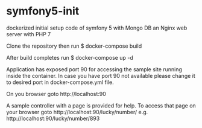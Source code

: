 # symfony5-init
dockerized initial setup code of symfony 5 with Mongo DB an Nginx web server with PHP 7

Clone the repository then run
$ docker-compose build

After build completes run
$ docker-compose up -d

Application has exposed port 90 for accessing the sample site running inside the container.
In case you have port 90 not available please change it to desired port in docker-compose.yml file.

On you browser goto http://localhost:90

A sample controller with a page is provided for help. To access that page on 
your browser goto http://localhost:90/lucky/number/<any-number>
  e.g. http://localhost:90/lucky/number/893
  
